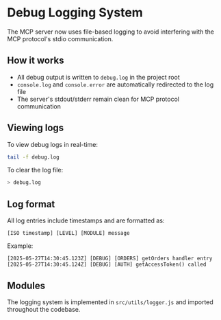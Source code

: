 # Debug Logging System

The MCP server now uses file-based logging to avoid interfering with the MCP protocol's stdio communication.

## How it works

- All debug output is written to `debug.log` in the project root
- `console.log` and `console.error` are automatically redirected to the log file
- The server's stdout/stderr remain clean for MCP protocol communication

## Viewing logs

To view debug logs in real-time:

```bash
tail -f debug.log
```

To clear the log file:

```bash
> debug.log
```

## Log format

All log entries include timestamps and are formatted as:
```
[ISO timestamp] [LEVEL] [MODULE] message
```

Example:
```
[2025-05-27T14:30:45.123Z] [DEBUG] [ORDERS] getOrders handler entry
[2025-05-27T14:30:45.124Z] [DEBUG] [AUTH] getAccessToken() called
```

## Modules

The logging system is implemented in `src/utils/logger.js` and imported throughout the codebase.